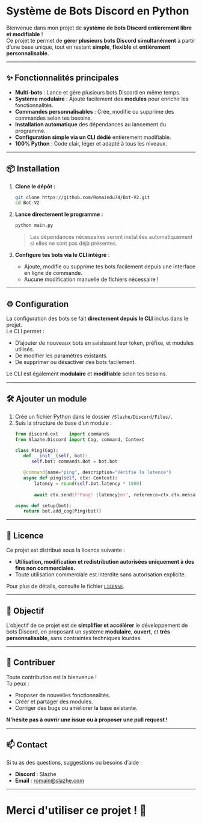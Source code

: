 # Système de Bots Discord en Python

Bienvenue dans mon projet de **système de bots Discord entièrement libre et modifiable** !  
Ce projet te permet de **gérer plusieurs bots Discord simultanément** à partir d’une base unique, tout en restant **simple**, **flexible** et **entièrement personnalisable**.

---

## ✨ Fonctionnalités principales

- **Multi-bots** : Lance et gère plusieurs bots Discord en même temps.
- **Système modulaire** : Ajoute facilement des **modules** pour enrichir les fonctionnalités.
- **Commandes personnalisables** : Crée, modifie ou supprime des commandes selon tes besoins.
- **Installation automatique** des dépendances au lancement du programme.
- **Configuration simple via un CLI dédié** entièrement modifiable.
- **100% Python** : Code clair, léger et adapté à tous les niveaux.

---

## 📦 Installation

1. **Clone le dépôt :**
   ```bash
   git clone https://github.com/Romaindu74/Bot-V2.git
   cd Bot-V2
   ```

2. **Lance directement le programme :**
   ```bash
   python main.py
   ```
   > Les dépendances nécessaires seront installées automatiquement si elles ne sont pas déjà présentes.

3. **Configure tes bots via le CLI intégré** :
   - Ajoute, modifie ou supprime tes bots facilement depuis une interface en ligne de commande.
   - Aucune modification manuelle de fichiers nécessaire !

---

## ⚙️ Configuration

La configuration des bots se fait **directement depuis le CLI** inclus dans le projet.  
Le CLI permet :
- D’ajouter de nouveaux bots en saisissant leur token, préfixe, et modules utilisés.
- De modifier les paramètres existants.
- De supprimer ou désactiver des bots facilement.

Le CLI est également **modulaire** et **modifiable** selon tes besoins.

---

## 🛠️ Ajouter un module

1. Crée un fichier Python dans le dossier `/Slazhe/Discord/Files/`.
2. Suis la structure de base d’un module :
   ```python
   from discord.ext    import commands
   from Slazhe.Discord import Cog, command, Context

   class Ping(Cog):
      def __init__(self, bot):
         self.bot: commands.Bot = bot.bot

      @command(name="ping", description="Vérifie la latence")
      async def ping(self, ctx: Context):
          latency = round(self.bot.latency * 1000)
        
          await ctx.send(f"Pong! {latency}ms", reference=ctx.ctx.message)

   async def setup(bot):
      return bot.add_cog(Ping(bot))
   ```
---

## 📄 Licence

Ce projet est distribué sous la licence suivante :

- **Utilisation, modification et redistribution autorisées uniquement à des fins non commerciales.**
- Toute utilisation commerciale est interdite sans autorisation explicite.

Pour plus de détails, consulte le fichier [`LICENSE`](./LICENSE).

---

## 🚀 Objectif

L’objectif de ce projet est de **simplifier et accélérer** le développement de bots Discord, en proposant un système **modulaire**, **ouvert**, et **très personnalisable**, sans contraintes techniques lourdes.

---

## 🙌 Contribuer

Toute contribution est la bienvenue !  
Tu peux :
- Proposer de nouvelles fonctionnalités.
- Créer et partager des modules.
- Corriger des bugs ou améliorer la base existante.

**N'hésite pas à ouvrir une issue ou à proposer une pull request !**

---

## 📫 Contact

Si tu as des questions, suggestions ou besoins d’aide :
- **Discord** : Slazhe
- **Email** : romain@slazhe.com

---

# Merci d'utiliser ce projet ! 🚀
